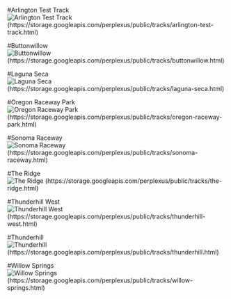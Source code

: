
#Arlington Test Track
![Arlington Test Track (https://storage.googleapis.com/perplexus/public/tracks/arlington-test-track.html)](https://storage.googleapis.com/perplexus/public/thumbnails/arlington-test-track.png)


#Buttonwillow
![Buttonwillow (https://storage.googleapis.com/perplexus/public/tracks/buttonwillow.html)](https://storage.googleapis.com/perplexus/public/thumbnails/buttonwillow.png)


#Laguna Seca
![Laguna Seca (https://storage.googleapis.com/perplexus/public/tracks/laguna-seca.html)](https://storage.googleapis.com/perplexus/public/thumbnails/laguna-seca.png)


#Oregon Raceway Park
![Oregon Raceway Park (https://storage.googleapis.com/perplexus/public/tracks/oregon-raceway-park.html)](https://storage.googleapis.com/perplexus/public/thumbnails/oregon-raceway-park.png)


#Sonoma Raceway
![Sonoma Raceway (https://storage.googleapis.com/perplexus/public/tracks/sonoma-raceway.html)](https://storage.googleapis.com/perplexus/public/thumbnails/sonoma-raceway.png)


#The Ridge
![The Ridge (https://storage.googleapis.com/perplexus/public/tracks/the-ridge.html)](https://storage.googleapis.com/perplexus/public/thumbnails/the-ridge.png)


#Thunderhill West
![Thunderhill West (https://storage.googleapis.com/perplexus/public/tracks/thunderhill-west.html)](https://storage.googleapis.com/perplexus/public/thumbnails/thunderhill-west.png)


#Thunderhill
![Thunderhill (https://storage.googleapis.com/perplexus/public/tracks/thunderhill.html)](https://storage.googleapis.com/perplexus/public/thumbnails/thunderhill.png)


#Willow Springs
![Willow Springs (https://storage.googleapis.com/perplexus/public/tracks/willow-springs.html)](https://storage.googleapis.com/perplexus/public/thumbnails/willow-springs.png)

